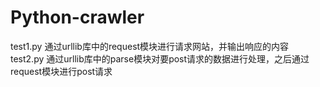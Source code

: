 # Python-crawler  
test1.py  通过urllib库中的request模块进行请求网站，并输出响应的内容  
test2.py  通过urllib库中的parse模块对要post请求的数据进行处理，之后通过request模块进行post请求  
